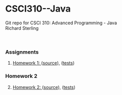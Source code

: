 # CSCI310--Java
Git repo for CSCI 310:  Advanced Programming - Java<br>
Richard Sterling<br>
<br>
<br>

### Assignments
1) [Homework 1: ](https://github.com/rSterling319/CSCI310--Java/tree/hw1) ([source](https://github.com/rSterling319/CSCI310--Java/blob/hw1/hw1/src/hw1/Hw1.java)),  ([tests](https://github.com/rSterling319/CSCI310--Java/blob/hw1/hw1/test/hw1/Hw1Test.java))
### Homework 2
2) [Homework 2: ](https://github.com/rSterling319/CSCI310--Java/tree/hw2/hw2) ([source](https://github.com/rSterling319/CSCI310--Java/blob/hw2/hw2/src/hw2/Hw2.java)), ([tests](https://github.com/rSterling319/CSCI310--Java/blob/hw2/hw2/test/hw2/Hw2Test.java))<br>
